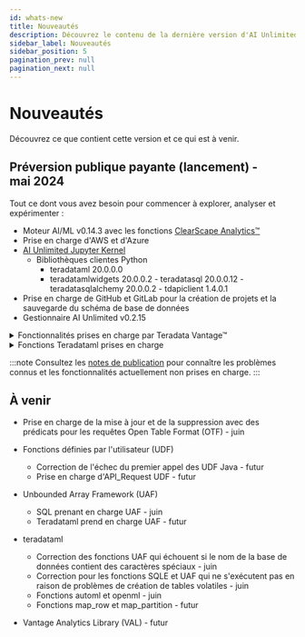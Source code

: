 ```yaml
---
id: whats-new
title: Nouveautés
description: Découvrez le contenu de la dernière version d'AI Unlimited.
sidebar_label: Nouveautés
sidebar_position: 5
pagination_prev: null
pagination_next: null
---
```


# Nouveautés

Découvrez ce que contient cette version et ce qui est à venir.


## Préversion publique payante (lancement) - mai 2024

Tout ce dont vous avez besoin pour commencer à explorer, analyser et expérimenter : 

- Moteur AI/ML v0.14.3 avec les fonctions [ClearScape Analytics™](https://docs.teradata.com/access/sources/dita/topic?dita:mapPath=phg1621910019905.ditamap&dita:ditavalPath=pny1626732985837.ditaval&dita:topicPath=gma1702668333653.dita) 
- Prise en charge d'AWS et d'Azure
- [AI Unlimited Jupyter Kernel](https://downloads.teradata.com/download/tools/teradata-ai-unlimited-jupyter-kernel)
    - Bibliothèques clientes Python
      - teradataml 20.0.0.0
      - teradatamlwidgets 20.0.0.2
	  \- teradatasql 20.0.0.12
	  \- teradatasqlalchemy 20.0.0.2
	  \- tdapiclient 1.4.0.1
- Prise en charge de GitHub et GitLab pour la création de projets et la sauvegarde du schéma de base de données
- Gestionnaire AI Unlimited v0.2.15

<details>
<summary>Fonctionnalités prises en charge par Teradata Vantage&trade;</summary>
- Stockage d'objets natifs (NOS)&nbsp;20.00.17.08
- Open Table Format (OTF)&nbsp;20.00.17.07
  - Iceberg avec AWS Glue, Hive et Databricks Unity Catalog
  - Delta Lake avec Databricks Unity Catalog
- Bring Your Own Model&nbsp;05.00.00.01
  - PMMLPredict
  - H20Predict
</details>  

<details>
<summary>Fonctions Teradataml prises en charge</summary>
- Antiselect
- Attribution
- BincodeFit
- BincodeTransform
- CategoricalSummary
- ChiSq
- ClassificationEvaluator
- ColumnSummary
- ColumnTransformer
- DecisionForest
- DecisionForestPredict
- FillRowId
- Fit
- FTest
- GetFutileColumns
- GetRowsWithMissingValues
- GetRowsWithoutMissingValues
- GLM
- GLMPredict
- Histogramme
- KMeans
- KMeansPredict
- KNN
- MovingAverage
- NaiveBayesPredict
- NaiveBayesTextClassifierPredict
- NaiveBayesTextClassifierTrainer
- NGramSplitter
- NonLinearCombineFit
- NonLinearCombineTransform
- NPath
- NumApply
- OneHotEncodingFit
- OneHotEncodingTransform
- OrdinalEncodingFit
- OrdinalEncodingTransform
- OutlierFilterFit
- OutlierFilterTransform
- Pack
- PolynomialFeaturesFit
- PolynomialFeaturesTransform
- QQNorm
- RandomProjectionFit
- RandomProjectionMinComponents
- RandomProjectionTransform
- RegressionEvaluator
- ROC
- RoundColumns
- RowNormalizeFit
- RowNormalizeTransform
- ScaleFit
- ScaleTransform
- SentimentExtractor
- Sessionize
- Silhouette
- SimpleImputeFit
- SimpleImputeTransform
- StrApply
- StringSimilarity
- SVMSparsePredict
- TextParser
- Transform
- UnivariateStatistics
- Unpack
- VectorDistance
- WhichMax
- WhichMin
- ZTest
- delete_byom
- retrieve_byom
- list_byom
- save_byom
- get_license
- set_license
</details>

:::note
Consultez les [notes de publication](./release-notes.md) pour connaître les problèmes connus et les fonctionnalités actuellement non prises en charge.
:::


## À venir

- Prise en charge de la mise à jour et de la suppression avec des prédicats pour les requêtes Open Table Format (OTF) - juin

- Fonctions définies par l'utilisateur (UDF)
  - Correction de l'échec du premier appel des UDF Java - futur
  - Prise en charge d'API_Request UDF - futur
  
- Unbounded Array Framework (UAF)
  - SQL prenant en charge UAF - juin 
  - Teradataml prend en charge UAF - futur

- teradataml
  - Correction des fonctions UAF qui échouent si le nom de la base de données contient des caractères spéciaux - juin
  - Correction pour les fonctions SQLE et UAF qui ne s'exécutent pas en raison de problèmes de création de tables volatiles - juin
  - Fonctions automl et openml - juin
  - Fonctions map_row et map_partition - futur
  
- Vantage Analytics Library (VAL) - futur



